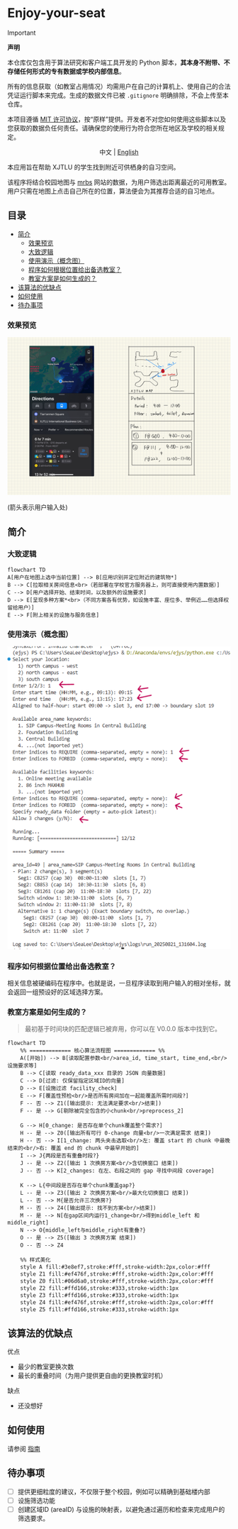 # Enjoy-your-seat



> [!IMPORTANT]
> **声明**
>
> 本仓库仅包含用于算法研究和客户端工具开发的 Python 脚本，**其本身不附带、不存储任何形式的专有数据或学校内部信息**。
>
> 所有的信息获取（如教室占用情况）均需用户在自己的计算机上、使用自己的合法凭证运行脚本来完成。生成的数据文件已被 `.gitignore` 明确排除，不会上传至本仓库。
>
> 本项目遵循 [MIT 许可协议](LICENSE)，按“原样”提供。开发者不对您如何使用这些脚本以及您获取的数据负任何责任。请确保您的使用行为符合您所在地区及学校的相关规定。


<p align="center">中文 | <a href="./README.md">English</a></p>

本应用旨在帮助 XJTLU 的学生找到附近可供栖身的自习空间。

该程序将结合校园地图与 [mrbs](https://mrbs.xjtlu.edu.cn/) 网站的数据，为用户筛选出距离最近的可用教室。用户只需在地图上点击自己所在的位置，算法便会为其推荐合适的自习地点。

## 目录

* [简介](#简介)
    * [效果预览](#效果预览)
    * [大致逻辑](#大致逻辑)
    * [使用演示（概念图）](#使用演示概念图)
    * [程序如何根据位置给出备选教室？](#程序如何根据位置给出备选教室)
    * [教室方案是如何生成的？](#教室方案是如何生成的)
* [该算法的优缺点](#该算法的优缺点)
* [如何使用](#如何使用)
* [待办事项](#待办事项)

### 效果预览

![](Schematic%20diagram.jpg)

(箭头表示用户输入处)

## 简介

### 大致逻辑

```mermaid
flowchart TD
A[用户在地图上选中当前位置] --> B[应用识别并定位附近的建筑物*]
B --> C[拉取相关房间信息<br>（若部署在学校官方服务器上，则可直接使用内置数据）]
C --> D[用户选择开始、结束时间，以及额外的设施要求]
D --> E[呈现多种方案*<br>（不同方案各有优势，如设施丰富、座位多、举例近……但选择权留给用户）]
E --> F[附上相关的设施与服务信息]
```

### 使用演示（概念图）

![](concept-demo.png)

### 程序如何根据位置给出备选教室？

相关信息被硬编码在程序中。也就是说，一旦程序读取到用户输入的相对坐标，就会返回一组预设好的区域选择方案。

### 教室方案是如何生成的？

> 最初基于时间块的匹配逻辑已被弃用，你可以在 V0.0.0 版本中找到它。

```mermaid
flowchart TD
    %% ============= 核心算法流程图 ============= %%
    A([开始]) --> B[读取配置参数<br/>area_id, time_start, time_end,<br/>设施要求等]
    B --> C[读取 ready_data_xxx 目录的 JSON 向量数据]
    C --> D[过滤: 仅保留指定区域ID的向量]
    D --> E[设施过滤 facility_check]
    E --> F[覆盖性预检<br/>是否所有房间加在一起能覆盖所需时间段?]
    F -- 否 --> Z1([输出提示: 无法满足要求<br/>结束])
    F -- 是 --> G[剔除被完全包含的小chunk<br/>preprocess_2]

    G --> H[0_change: 是否存在单个chunk覆盖整个需求?]
    H -- 是 --> Z0([输出所有可行 0-change 向量<br/>一次满足需求 结束])
    H -- 否 --> I[1_change: 两头夹击选取<br/>左: 覆盖 start 的 chunk 中最晚结束的<br/>右: 覆盖 end 的 chunk 中最早开始的]
    I --> J{两段是否有重叠时段?}
    J -- 是 --> Z2([输出 1 次换房方案<br/>含切换窗口 结束])
    J -- 否 --> K[2_changes: 在左、右段之间的 gap 寻找中间段 coverage]
    
    K --> L{中间段是否存在单个chunk覆盖gap?}
    L -- 是 --> Z3([输出 2 次换房方案<br/>最大化切换窗口 结束])
    L -- 否 --> M{是否允许三次换房?}
    M -- 否 --> Z4([输出提示: 找不到方案<br/>结束])
    M -- 是 --> N[在gap区间内运行1_change<br/>得到middle_left 和 middle_right]
    N --> O{middle_left与middle_right有重叠?}
    O -- 是 --> Z5([输出 3 次换房方案 结束])
    O -- 否 --> Z4

    %% 样式美化
    style A fill:#3e8ef7,stroke:#fff,stroke-width:2px,color:#fff
    style Z1 fill:#ef476f,stroke:#fff,stroke-width:2px,color:#fff
    style Z0 fill:#06d6a0,stroke:#fff,stroke-width:2px,color:#fff
    style Z2 fill:#ffd166,stroke:#333,stroke-width:1px
    style Z3 fill:#ffd166,stroke:#333,stroke-width:1px
    style Z4 fill:#ef476f,stroke:#fff,stroke-width:2px,color:#fff
    style Z5 fill:#ffd166,stroke:#333,stroke-width:1px

```

## 该算法的优缺点

优点

  - 最少的教室更换次数
  - 最长的重叠时间（为用户提供更自由的更换教室时机）

缺点
  - 还没想好

## 如何使用

请参阅 [指南](quick-start-hans.md)

## 待办事项

  - [ ] 提供更细粒度的建议，不仅限于整个校园，例如可以精确到基础楼内部
  - [ ] 设施筛选功能
  - [ ] 创建区域ID (areaID) 与设施的映射表，以避免通过遍历和检查来完成用户的筛选要求。

